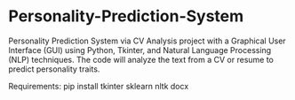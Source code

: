 # Personality-Prediction-System
Personality Prediction System via CV Analysis project with a Graphical User Interface (GUI) using Python, Tkinter, and Natural Language Processing (NLP) techniques. The code will analyze the text from a CV or resume to predict personality traits.

Requirements:
pip install tkinter sklearn nltk docx
